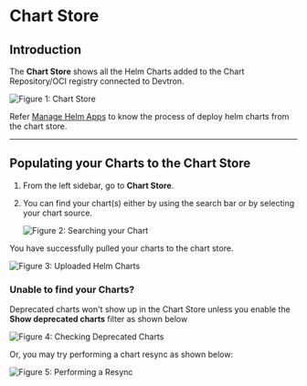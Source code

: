 # Chart Store

## Introduction

The **Chart Store** shows all the Helm Charts added to the Chart Repository/OCI registry connected to Devtron.

![Figure 1: Chart Store](https://devtron-public-asset.s3.us-east-2.amazonaws.com/images/deploy-chart/overview-of-charts/charts-store-page.jpg)

Refer [Manage Helm Apps](../apps/helm-apps.md) to know the process of deploy helm charts from the chart store.

---

## Populating your Charts to the Chart Store

1. From the left sidebar, go to **Chart Store**.

2. You can find your chart(s) either by using the search bar or by selecting your chart source.

    ![Figure 2: Searching your Chart](https://devtron-public-asset.s3.us-east-2.amazonaws.com/images/use-cases/oci-pull/chart-search.jpg)

You have successfully pulled your charts to the chart store.

![Figure 3: Uploaded Helm Charts](https://devtron-public-asset.s3.us-east-2.amazonaws.com/images/use-cases/oci-pull/chart-list.jpg)

### Unable to find your Charts?

Deprecated charts won't show up in the Chart Store unless you enable the **Show deprecated charts** filter as shown below

![Figure 4: Checking Deprecated Charts](https://devtron-public-asset.s3.us-east-2.amazonaws.com/images/use-cases/oci-pull/deprecated.jpg)

Or, you may try performing a chart resync as shown below:

![Figure 5: Performing a Resync](https://devtron-public-asset.s3.us-east-2.amazonaws.com/images/use-cases/oci-pull/chart-sync.jpg)

